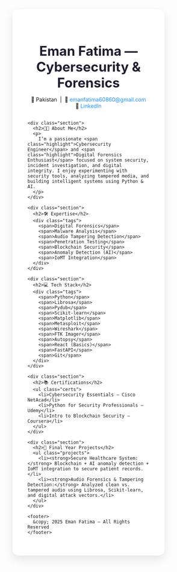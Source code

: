 <!DOCTYPE html>
<html lang="en">
<head>
  <meta charset="UTF-8" />
  <meta name="viewport" content="width=device-width, initial-scale=1.0"/>
  <title>Eman Fatima | Cybersecurity & Forensics</title>
  <link href="https://fonts.googleapis.com/css2?family=Poppins:wght@400;600&display=swap" rel="stylesheet">
  <style>
    * {
      box-sizing: border-box;
      scroll-behavior: smooth;
    }

    body {
      font-family: 'Poppins', sans-serif;
      background-color: #f4f8fb;
      color: #2c3e50;
      margin: 0;
      padding: 0;
    }

    .container {
      max-width: 960px;
      margin: 40px auto;
      background: #fff;
      padding: 40px;
      border-radius: 16px;
      box-shadow: 0 10px 25px rgba(0, 0, 0, 0.1);
    }

    h1, h2 {
      margin-bottom: 15px;
    }

    h1 {
      font-size: 2.5em;
      color: #1e1e2f;
      text-align: center;
    }

    h2 {
      font-size: 1.6em;
      color: #1abc9c;
      border-bottom: 2px solid #e0e0e0;
      padding-bottom: 6px;
    }

    .contact {
      text-align: center;
      margin-bottom: 30px;
      font-size: 1em;
    }

    .contact a {
      color: #1e90ff;
      text-decoration: none;
    }

    .contact a:hover {
      text-decoration: underline;
    }

    .section {
      margin-top: 40px;
    }

    .tags span {
      display: inline-block;
      background-color: #e1f5fe;
      color: #0277bd;
      padding: 8px 14px;
      border-radius: 20px;
      margin: 6px;
      font-size: 14px;
      transition: all 0.2s ease-in-out;
    }

    .tags span:hover {
      background-color: #b3e5fc;
      transform: scale(1.05);
    }

    .certs, .projects {
      list-style: none;
      padding: 0;
      margin: 0;
    }

    .certs li, .projects li {
      background: #f2f6fc;
      margin: 12px 0;
      padding: 16px 22px;
      border-left: 5px solid #1abc9c;
      border-radius: 8px;
      transition: background 0.2s ease-in-out;
    }

    .certs li:hover, .projects li:hover {
      background: #e3f2fd;
    }

    .highlight {
      color: #e67e22;
      font-weight: 600;
    }

    footer {
      text-align: center;
      margin-top: 60px;
      color: #7f8c8d;
      font-size: 0.9em;
    }

    @media (max-width: 600px) {
      .container {
        padding: 20px;
      }

      h1 {
        font-size: 1.8em;
      }

      h2 {
        font-size: 1.3em;
      }
    }
  </style>
</head>
<body>
  <div class="container">
    <h1>Eman Fatima — Cybersecurity & Forensics</h1>
    <p class="contact">
      📍 Pakistan &nbsp;|&nbsp; 📧 <a href="mailto:emanfatima60860@gmail.com">emanfatima60860@gmail.com</a><br>
      🔗 <a href="https://www.linkedin.com/in/eman-fatima-512a01246/" target="_blank">LinkedIn</a>
    </p>

    <div class="section">
      <h2>👩‍💻 About Me</h2>
      <p>
        I’m a passionate <span class="highlight">Cybersecurity Engineer</span> and <span class="highlight">Digital Forensics Enthusiast</span> focused on system security, incident investigation, and digital integrity. I enjoy experimenting with security tools, analyzing tampered media, and building intelligent systems using Python & AI.
      </p>
    </div>

    <div class="section">
      <h2>🛠️ Expertise</h2>
      <div class="tags">
        <span>Digital Forensics</span>
        <span>Malware Analysis</span>
        <span>Audio Tampering Detection</span>
        <span>Penetration Testing</span>
        <span>Blockchain Security</span>
        <span>Anomaly Detection (AI)</span>
        <span>IoMT Integration</span>
      </div>
    </div>

    <div class="section">
      <h2>💻 Tech Stack</h2>
      <div class="tags">
        <span>Python</span>
        <span>Librosa</span>
        <span>Pydub</span>
        <span>Scikit-learn</span>
        <span>Matplotlib</span>
        <span>Metasploit</span>
        <span>Wireshark</span>
        <span>FTK Imager</span>
        <span>Autopsy</span>
        <span>React (Basics)</span>
        <span>FastAPI</span>
        <span>Git</span>
      </div>
    </div>

    <div class="section">
      <h2>📚 Certifications</h2>
      <ul class="certs">
        <li>Cybersecurity Essentials – Cisco NetAcad</li>
        <li>Python for Security Professionals – Udemy</li>
        <li>Intro to Blockchain Security – Coursera</li>
      </ul>
    </div>

    <div class="section">
      <h2>📌 Final Year Projects</h2>
      <ul class="projects">
        <li><strong>Secure Healthcare System:</strong> Blockchain + AI anomaly detection + IoMT integration to secure patient records.</li>
        <li><strong>Audio Forensics & Tampering Detection:</strong> Analyzed clean vs. tampered audio using Librosa, Scikit-learn, and digital attack vectors.</li>
      </ul>
    </div>

    <footer>
      &copy; 2025 Eman Fatima — All Rights Reserved
    </footer>
  </div>
</body>
</html>


   
